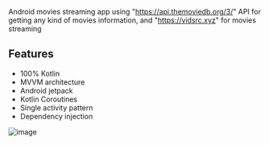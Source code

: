 Android movies streaming app using "https://api.themoviedb.org/3/" API for getting any kind of movies information,
and "https://vidsrc.xyz" for movies streaming

## Features
* 100% Kotlin
* MVVM architecture
* Android jetpack
* Kotlin Coroutines
* Single activity pattern
* Dependency injection
  
![image](https://github.com/Momen-Abdallah/movo/assets/82732526/974c8c08-5fc2-481d-a3b7-15ec00b4f731)
